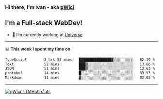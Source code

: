 ### Hi there, I'm Ivan - aka [qWici][website]

## I'm a Full-stack WebDev!
- 🔭 I’m currently working at [Universe][universe]

---

📊 **This week I spent my time on**
<!--START_SECTION:waka-->

```txt
TypeScript        3 hrs 57 mins   ███████████████▓░░░░░░░░░   62.19 %
Text              52 mins         ███▒░░░░░░░░░░░░░░░░░░░░░   13.66 %
JSON              51 mins         ███▒░░░░░░░░░░░░░░░░░░░░░   13.63 %
protobuf          14 mins         █░░░░░░░░░░░░░░░░░░░░░░░░   03.93 %
Markdown          11 mins         ▓░░░░░░░░░░░░░░░░░░░░░░░░   03.02 %
```

<!--END_SECTION:waka-->

---

[![qWici's GitHub stats](https://github-readme-stats.vercel.app/api?username=qWici)](https://github.com/qWici/github-readme-stats)

[website]: https://devkucher.com
[twitter]: https://twitter.com/KucherDev
[linkedin]: https://www.linkedin.com/in/ivankucher
[universe]: https://universeapps.limited
